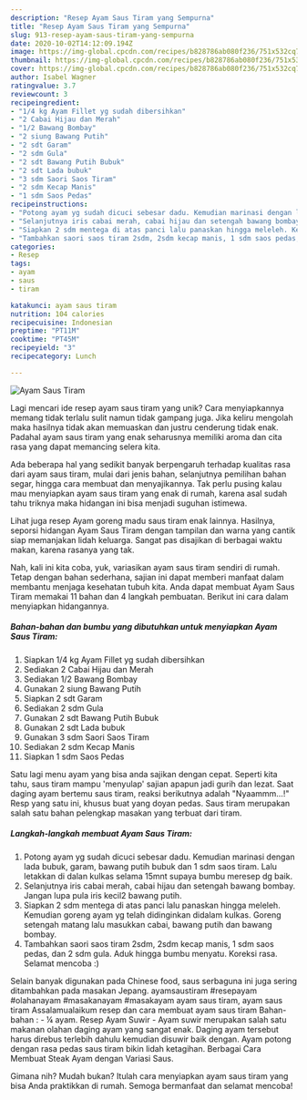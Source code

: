```yaml
---
description: "Resep Ayam Saus Tiram yang Sempurna"
title: "Resep Ayam Saus Tiram yang Sempurna"
slug: 913-resep-ayam-saus-tiram-yang-sempurna
date: 2020-10-02T14:12:09.194Z
image: https://img-global.cpcdn.com/recipes/b828786ab080f236/751x532cq70/ayam-saus-tiram-foto-resep-utama.jpg
thumbnail: https://img-global.cpcdn.com/recipes/b828786ab080f236/751x532cq70/ayam-saus-tiram-foto-resep-utama.jpg
cover: https://img-global.cpcdn.com/recipes/b828786ab080f236/751x532cq70/ayam-saus-tiram-foto-resep-utama.jpg
author: Isabel Wagner
ratingvalue: 3.7
reviewcount: 3
recipeingredient:
- "1/4 kg Ayam Fillet yg sudah dibersihkan"
- "2 Cabai Hijau dan Merah"
- "1/2 Bawang Bombay"
- "2 siung Bawang Putih"
- "2 sdt Garam"
- "2 sdm Gula"
- "2 sdt Bawang Putih Bubuk"
- "2 sdt Lada bubuk"
- "3 sdm Saori Saos Tiram"
- "2 sdm Kecap Manis"
- "1 sdm Saos Pedas"
recipeinstructions:
- "Potong ayam yg sudah dicuci sebesar dadu. Kemudian marinasi dengan lada bubuk, garam, bawang putih bubuk dan 1 sdm saos tiram. Lalu letakkan di dalan kulkas selama 15mnt supaya bumbu meresep dg baik."
- "Selanjutnya iris cabai merah, cabai hijau dan setengah bawang bombay. Jangan lupa pula iris kecil2 bawang putih."
- "Siapkan 2 sdm mentega di atas panci lalu panaskan hingga meleleh. Kemudian goreng ayam yg telah didinginkan didalam kulkas. Goreng setengah matang lalu masukkan cabai, bawang putih dan bawang bombay."
- "Tambahkan saori saos tiram 2sdm, 2sdm kecap manis, 1 sdm saos pedas, dan 2 sdm gula. Aduk hingga bumbu menyatu. Koreksi rasa. Selamat mencoba :)"
categories:
- Resep
tags:
- ayam
- saus
- tiram

katakunci: ayam saus tiram 
nutrition: 104 calories
recipecuisine: Indonesian
preptime: "PT11M"
cooktime: "PT45M"
recipeyield: "3"
recipecategory: Lunch

---
```



![Ayam Saus Tiram](https://img-global.cpcdn.com/recipes/b828786ab080f236/751x532cq70/ayam-saus-tiram-foto-resep-utama.jpg)

Lagi mencari ide resep ayam saus tiram yang unik? Cara menyiapkannya memang tidak terlalu sulit namun tidak gampang juga. Jika keliru mengolah maka hasilnya tidak akan memuaskan dan justru cenderung tidak enak. Padahal ayam saus tiram yang enak seharusnya memiliki aroma dan cita rasa yang dapat memancing selera kita.

Ada beberapa hal yang sedikit banyak berpengaruh terhadap kualitas rasa dari ayam saus tiram, mulai dari jenis bahan, selanjutnya pemilihan bahan segar, hingga cara membuat dan menyajikannya. Tak perlu pusing kalau mau menyiapkan ayam saus tiram yang enak di rumah, karena asal sudah tahu triknya maka hidangan ini bisa menjadi suguhan istimewa.

Lihat juga resep Ayam goreng madu saus tiram enak lainnya. Hasilnya, seporsi hidangan Ayam Saus Tiram dengan tampilan dan warna yang cantik siap memanjakan lidah keluarga. Sangat pas disajikan di berbagai waktu makan, karena rasanya yang tak.


Nah, kali ini kita coba, yuk, variasikan ayam saus tiram sendiri di rumah. Tetap dengan bahan sederhana, sajian ini dapat memberi manfaat dalam membantu menjaga kesehatan tubuh kita. Anda dapat membuat Ayam Saus Tiram memakai 11 bahan dan 4 langkah pembuatan. Berikut ini cara dalam menyiapkan hidangannya.

<!--inarticleads1-->

##### Bahan-bahan dan bumbu yang dibutuhkan untuk menyiapkan Ayam Saus Tiram:

1. Siapkan 1/4 kg Ayam Fillet yg sudah dibersihkan
1. Sediakan 2 Cabai Hijau dan Merah
1. Sediakan 1/2 Bawang Bombay
1. Gunakan 2 siung Bawang Putih
1. Siapkan 2 sdt Garam
1. Sediakan 2 sdm Gula
1. Gunakan 2 sdt Bawang Putih Bubuk
1. Gunakan 2 sdt Lada bubuk
1. Gunakan 3 sdm Saori Saos Tiram
1. Sediakan 2 sdm Kecap Manis
1. Siapkan 1 sdm Saos Pedas


Satu lagi menu ayam yang bisa anda sajikan dengan cepat. Seperti kita tahu, saus tiram mampu &#39;menyulap&#39; sajian apapun jadi gurih dan lezat. Saat daging ayam bertemu saus tiram, reaksi berikutnya adalah &#34;Nyaammm…!&#34; Resp yang satu ini, khusus buat yang doyan pedas. Saus tiram merupakan salah satu bahan pelengkap masakan yang terbuat dari tiram. 

<!--inarticleads2-->

##### Langkah-langkah membuat Ayam Saus Tiram:

1. Potong ayam yg sudah dicuci sebesar dadu. Kemudian marinasi dengan lada bubuk, garam, bawang putih bubuk dan 1 sdm saos tiram. Lalu letakkan di dalan kulkas selama 15mnt supaya bumbu meresep dg baik.
1. Selanjutnya iris cabai merah, cabai hijau dan setengah bawang bombay. Jangan lupa pula iris kecil2 bawang putih.
1. Siapkan 2 sdm mentega di atas panci lalu panaskan hingga meleleh. Kemudian goreng ayam yg telah didinginkan didalam kulkas. Goreng setengah matang lalu masukkan cabai, bawang putih dan bawang bombay.
1. Tambahkan saori saos tiram 2sdm, 2sdm kecap manis, 1 sdm saos pedas, dan 2 sdm gula. Aduk hingga bumbu menyatu. Koreksi rasa. Selamat mencoba :)


Selain banyak digunakan pada Chinese food, saus serbaguna ini juga sering ditambahkan pada masakan Jepang. ayamsaustiram #resepayam #olahanayam #masakanayam #masakayam ayam saus tiram, ayam saus tiram Assalamualaikum resep dan cara membuat ayam saus tiram Bahan-bahan : - ¼ ayam. Resep Ayam Suwir - Ayam suwir merupakan salah satu makanan olahan daging ayam yang sangat enak. Daging ayam tersebut harus direbus terlebih dahulu kemudian disuwir baik dengan. Ayam potong dengan rasa pedas saus tiram bikin lidah ketagihan. Berbagai Cara Membuat Steak Ayam dengan Variasi Saus. 

Gimana nih? Mudah bukan? Itulah cara menyiapkan ayam saus tiram yang bisa Anda praktikkan di rumah. Semoga bermanfaat dan selamat mencoba!
